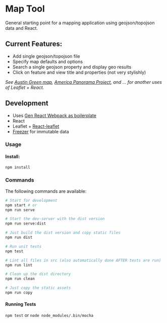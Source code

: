
# Map Tool

General starting point for a mapping application using geojson/topojson data and React.

## Current Features:

* Add single geojson/topojson file
* Specify map defaults and options
* Search a single geojson property and display geo results
* Click on feature and view title and properties (not very stylishly)

*See [Austin Green map](https://github.com/open-austin/austingreenmap), [America Panorama Project](https://github.com/americanpanorama/panorama), and ... for another uses of Leaflet + React.*

## Development

* Uses [Gen React Webpack as boilerplate](https://github.com/newtriks/generator-react-webpack/blob/master/README.md)
* React
* Leaflet + [React-leaflet](https://github.com/PaulLeCam/react-leaflet)
* [Freezer](https://github.com/arqex/freezer) for immutable data

### Usage

#### Install:
```bash
npm install
```

### Commands
The following commands are available:
```bash
# Start for development
npm start # or
npm run serve

# Start the dev-server with the dist version
npm run serve:dist

# Just build the dist version and copy static files
npm run dist

# Run unit tests
npm test

# Lint all files in src (also automatically done AFTER tests are run)
npm run lint

# Clean up the dist directory
npm run clean

# Just copy the static assets
npm run copy
```

#### Running Tests
`npm test` or `node node_modules/.bin/mocha`
